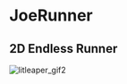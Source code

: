 # JoeRunner
## 2D Endless Runner


![litleaper_gif2](https://user-images.githubusercontent.com/34845402/51772666-71a56900-20a1-11e9-9f74-d29a173ec563.gif)

